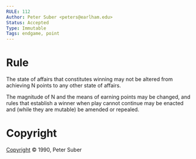 ```yaml
---
RULE: 112
Author: Peter Suber <peters@earlham.edu>
Status: Accepted
Type: Immutable
Tags: endgame, point
---
```


# Rule

The state of affairs that constitutes winning may not be altered from achieving N points to any other state of affairs.

The magnitude of N and the means of earning points may be changed, and rules that establish a winner when play cannot continue may be enacted and (while they are mutable) be amended or repealed.

# Copyright

[Copyright](http://legacy.earlham.edu/~peters/copyrite.htm) © 1990, Peter Suber
